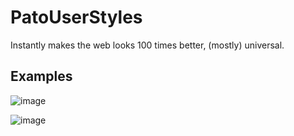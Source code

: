 # PatoUserStyles

Instantly makes the web looks 100 times better, (mostly) universal.

## Examples

![image](https://github.com/user-attachments/assets/2e6d4a96-8c1e-41a9-ac43-5ca5741b69a0)

![image](https://github.com/user-attachments/assets/b3f68f05-7273-435f-ac8d-85c1d92271f1)
